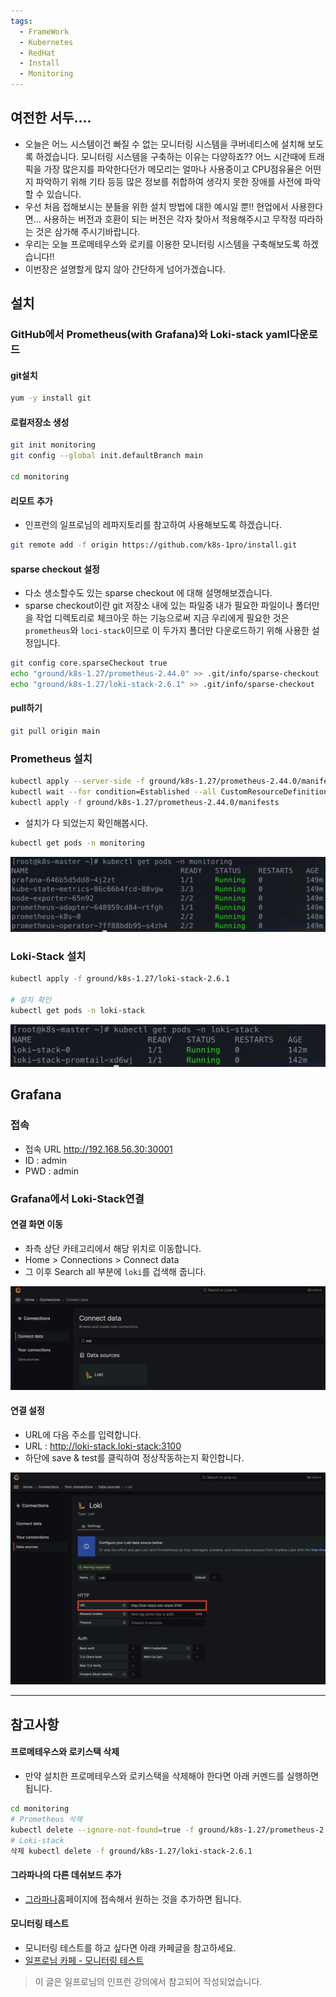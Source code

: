```yaml
---
tags:
  - FrameWork
  - Kubernetes
  - RedHat
  - Install
  - Monitoring
---
```

## 여전한 서두....
- 오늘은 어느 시스템이건 빠질 수 없는 모니터링 시스템을 쿠버네티스에 설치해 보도록 하겠습니다. 모니터링 시스템을 구축하는 이유는 다양하죠?? 어느 시간때에 트래픽을 가장 많은지를 파악한다던가 메모리는 얼마나 사용중이고 CPU점유율은 어떤지 파악하기 위해 기타 등등 많은 정보를 취합하여 생각지 못한 장애를 사전에 파악할 수 있습니다.
- 우선 처음 접해보시는 분들을 위한 설치 방법에 대한 예시일 뿐!! 현업에서 사용한다면... 사용하는 버전과 호환이 되는 버전은 각자 찾아서 적용해주시고 무작정 따라하는 것은 삼가해 주시기바랍니다.
- 우리는 오늘 프로메테우스와 로키를 이용한 모니터링 시스템을 구축해보도록 하겠습니다!!
- 이번장은 설명할게 많지 않아 간단하게 넘어가겠습니다.

## 설치
### GitHub에서 Prometheus(with Grafana)와 Loki-stack yaml다운로드
#### git설치

```bash
yum -y install git
```

#### 로컬저장소 생성

```bash
git init monitoring
git config --global init.defaultBranch main

cd monitoring
```

#### 리모트 추가
- 인프런의 일프로님의 레파지토리를 참고하여 사용해보도록 하겠습니다.

```bash
git remote add -f origin https://github.com/k8s-1pro/install.git
```

#### sparse checkout 설정
- 다소 생소할수도 있는 sparse checkout 에 대해 설명해보겠습니다.
- sparse checkout이란 git 저장소 내에 있는 파일중 내가 필요한 파일이나 폴더만을 작업 디렉토리로 체크아웃 하는 기능으로써 지금 우리에게 필요한 것은 `prometheus`와 `loci-stack`이므로 이 두가지 폴더만 다운로드하기 위해 사용한 설정입니다.

```bash
git config core.sparseCheckout true
echo "ground/k8s-1.27/prometheus-2.44.0" >> .git/info/sparse-checkout
echo "ground/k8s-1.27/loki-stack-2.6.1" >> .git/info/sparse-checkout
```

#### pull하기

```bash
git pull origin main
```


### Prometheus 설치

```bash
kubectl apply --server-side -f ground/k8s-1.27/prometheus-2.44.0/manifests/setup
kubectl wait --for condition=Established --all CustomResourceDefinition --namespace=monitoring
kubectl apply -f ground/k8s-1.27/prometheus-2.44.0/manifests
```

- 설치가 다 되었는지 확인해봅시다.

```bash
kubectl get pods -n monitoring
```

![이미지](https://github.com/SubiYoon/SubiYoon.github.io/blob/main/Attached%20File/스크린샷%202025-03-07%20오전%2012.41.24.png?raw=true)

### Loki-Stack 설치

```bash
kubectl apply -f ground/k8s-1.27/loki-stack-2.6.1

# 설치 확인
kubectl get pods -n loki-stack
```

![이미지](https://github.com/SubiYoon/SubiYoon.github.io/blob/main/Attached%20File/스크린샷%202025-03-07%20오전%2012.42.26.png?raw=true)


## Grafana
### 접속
- 접속 URL http://192.168.56.30:30001
- ID : admin
- PWD : admin

### Grafana에서 Loki-Stack연결
#### 연결 화면 이동
- 좌측 상단 카테고리에서 해당 위치로 이동합니다.
- Home > Connections > Connect data
- 그 이후 Search all 부분에 `loki`를 겁색해 줍니다.

![이미지](https://github.com/SubiYoon/SubiYoon.github.io/blob/main/Attached%20File/스크린샷%202025-03-07%20오전%2012.47.10.png?raw=true)

####  연결 설정
- URL에 다음 주소를 입력합니다.
- URL : http://loki-stack.loki-stack:3100​
- 하단에 save & test를 클릭하여 정상작동하는지 확인합니다.


![이미지](https://github.com/SubiYoon/SubiYoon.github.io/blob/main/Attached%20File/스크린샷%202025-03-07%20오전%2012.49.26.png?raw=true)


---
## 참고사항
#### 프로메테우스와 로키스택 삭제
- 만약 설치한 프로메테우스와 로키스택을 삭제해야 한다면 아래 커멘드를 실행하면 됩니다.

```bash
cd monitoring
# Prometheus 삭제
kubectl delete --ignore-not-found=true -f ground/k8s-1.27/prometheus-2.44.0/manifests -f ground/k8s-1.27/prometheus-2.44.0/manifests/setup
# Loki-stack
삭제 kubectl delete -f ground/k8s-1.27/loki-stack-2.6.1
```

#### 그라파나의 다른 데쉬보드 추가
- [그라파나](https://grafana.com/grafana/dashboards/)홈페이지에 접속해서 원하는 것을 추가하면 됩니다.

#### 모니터링 테스트
- 모니터링 테스트를 하고 싶다면 아래 카페글을 참고하세요.
- [일프로님 카페 - 모니터링 테스트](https://cafe.naver.com/f-e/cafes/30725715/articles/31?menuid=13&referrerAllArticles=false&page=2)


> 이 글은 일프로님의 인프런 강의에서 참고되어 작성되었습니다.
